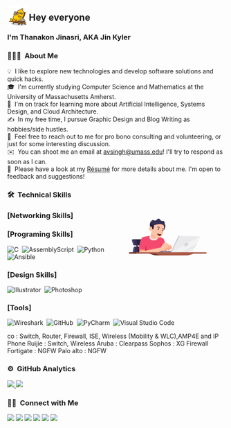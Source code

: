 <!--#![Banner]()-->
<img alt="Jin Coding" src="./source/super banana/17.gif" width='50' align="left"/><h2>Hey everyone</h2>
### I'm Thanakon Jinasri, AKA Jin Kyler 
### 👨🏻‍💻 &nbsp;About Me

💡 &nbsp;I like to explore new technologies and develop software solutions and quick hacks.\
🎓 &nbsp;I'm currently studying Computer Science and Mathematics at the University of Massachusetts Amherst.\
🌱 &nbsp;I'm on track for learning more about Artificial Intelligence, Systems Design, and Cloud Architecture.\
✍️ &nbsp;In my free time, I pursue Graphic Design and Blog Writing as hobbies/side hustles.\
💬 &nbsp;Feel free to reach out to me for pro bono consulting and volunteering, or just for some interesting discussion.\
✉️ &nbsp;You can shoot me an email at avsingh@umass.edu! I'll try to respond as soon as I can.\
📄 &nbsp;Please have a look at my [Résumé](https://www.adityavsingh.com/resume.html) for more details about me. I'm open to feedback and suggestions!

<img height='200' src="https://github.com/jinkyler/jinkyler/blob/a6979f1160a2d6bb8bfaa84391e08e51dd6a6e07/source/programer.gif" align="right"/>

### 🛠 &nbsp;Technical Skills

### [Networking Skills]

### [Programing Skills]
![C](https://img.shields.io/badge/-C-05122A?style=flat&logo=C&logoColor=A8B9CC)&nbsp;
![AssemblyScript](https://img.shields.io/badge/-Assembly-05122A?style=flat&logo=AssemblyScript&logoColor=A8B9CC)&nbsp;
![Python](https://img.shields.io/badge/-Python-05122A?style=flat&logo=python)&nbsp;
![Ansible](https://img.shields.io/badge/-Ansible-05122A?style=flat&logo=Ansible)&nbsp;

### [Design Skills]
![Illustrator](https://img.shields.io/badge/-Illustrator-05122A?style=flat&logo=adobe-illustrator)&nbsp;
![Photoshop](https://img.shields.io/badge/-Photoshop-05122A?style=flat&logo=adobe-photoshop)&nbsp;

### [Tools]
![Wireshark](https://img.shields.io/badge/-Wireshark-05122A?style=flat&logo=Wireshark)&nbsp;
![GitHub](https://img.shields.io/badge/-GitHub-05122A?style=flat&logo=github)&nbsp;
![PyCharm](https://img.shields.io/badge/-PyCharm-05122A?style=flat&logo=PyCharm)&nbsp;
![Visual Studio Code](https://img.shields.io/badge/-Visual%20Studio%20Code-05122A?style=flat&logo=visual-studio-code&logoColor=007ACC)&nbsp;



co : Switch, Router, Firewall, ISE, Wireless
(Mobility & WLC),AMP4E and IP Phone
Ruijie : Switch, Wireless
Aruba : Clearpass
Sophos : XG Firewall
Fortigate : NGFW
Palo alto : NGFW


### ⚙️ &nbsp;GitHub Analytics

<p align="left">
<a href="https://github.com/jinkyler">
  <img height="180em" src="https://github-readme-stats-eight-theta.vercel.app/api?username=jinkyler&show_icons=true&theme=algolia&include_all_commits=true&count_private=true"/>
  <img height="180em" src="https://github-readme-stats-eight-theta.vercel.app/api/top-langs/?username=jinkyler&layout=compact&langs_count=8&theme=algolia"/>
</a>
</p>

### 🤝🏻 &nbsp;Connect with Me

<p align="left">
<a href="https://www.credly.com/users/thanakon-jinasri/badges"><img src="https://img.shields.io/badge/-Thanakon%20Jinasri-3423A6?style=flat&logo=Google-Chrome&color=brightgreengreen&logo_color=white"/></a>
<a href="https://linkedin.com/in/AVS1508"><img src="https://img.shields.io/badge/-Thanakon%20Jinasri-0077B5?style=plastic&logo=Linkedin&logo_color=white"/></a>
<a href="mailto:Tjinasri@outlook.co.th"><img src="https://img.shields.io/badge/-Tjinasri@outlook.co.th-D14836?style=plastic&logo=Microsoft-Outlook&color=white"/></a>
<a href="https://instagram.com/adityavs_"><img src="https://img.shields.io/badge/-Thanakon%20Jinasri-E4405F?style=plastic&logo=Instagram&color=white"/></a>
<a href="https://www.facebook.com/TJinasri"><img src="https://img.shields.io/badge/-Thanakon%20Jinasri-1877F2?style=plastic&logo=Facebook&color=white"/></a>
<a href="https://www.pinterest.com/mungkon1995"><img src="https://img.shields.io/badge/-Thanakon%20Jinasri-BD081C?style=plastic&logo=Pinterest&logo_color=white"/></a>

</p>
